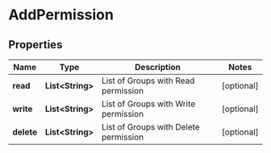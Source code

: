 

# AddPermission


## Properties

| Name | Type | Description | Notes |
|------------ | ------------- | ------------- | -------------|
|**read** | **List&lt;String&gt;** | List of Groups with Read permission |  [optional] |
|**write** | **List&lt;String&gt;** | List of Groups with Write permission |  [optional] |
|**delete** | **List&lt;String&gt;** | List of Groups with Delete permission |  [optional] |



